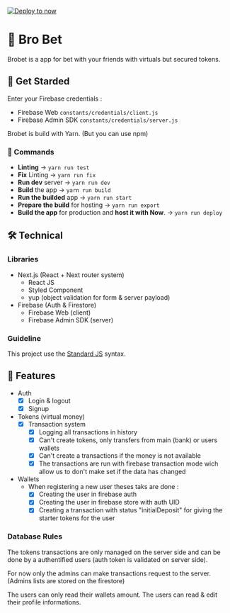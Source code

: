 [![Deploy to now](https://deploy.now.sh/static/button.svg)](https://deploy.now.sh/?repo=https://github.com/shug0/brobet)

# 👐 Bro Bet 
Brobet is a app for bet with your friends with virtuals but secured tokens.

## 🏁 Get Starded 
Enter your Firebase credentials : 
* Firebase Web `constants/credentials/client.js`
* Firebase Admin SDK `constants/credentials/server.js`

Brobet is build with Yarn. (But you can use npm)

### 👟 Commands

* **Linting** -> `yarn run test`
* **Fix** Linting -> `yarn run fix`
* **Run dev** server -> `yarn run dev`
* **Build** the app -> `yarn run build`
* **Run the builded** app -> `yarn run start`
* **Prepare the build** for hosting -> `yarn run export`
* **Build the app** for production and **host it with Now**. -> `yarn run deploy`

## 🛠 Technical 
### Libraries
* Next.js (React + Next router system)
    * React JS
    * Styled Component
    * yup (object validation for form & server payload)
* Firebase (Auth & Firestore)
  * Firebase Web (client)
  * Firebase Admin SDK (server)

### Guideline
This project use the [Standard JS](https://standardjs.com/) syntax.

## 🍔 Features

* Auth 
    * [X] Login & logout
    * [X] Signup
* Tokens (virtual money)
    * [X] Transaction system
        * [X] Logging all transactions in history
        * [X] Can't create tokens, only transfers from main (bank) or users wallets
        * [X] Can't create a transactions if the money is not available
        * [X] The transactions are run with firebase transaction mode wich allow us to don't make set if the data has changed
* Wallets 
    * When registering a new user theses taks are done :
        * [X] Creating the user in firebase auth
        * [X] Creating the user in firebase store with auth UID
        * [X] Creating a transaction with status "initialDeposit" for giving the starter tokens for the user
        
### Database Rules 
The tokens transactions are only managed on the server side and can be done by a authentified users (auth token is validated on server side).

For now only the admins can make transactions request to the server. (Admins lists are stored on the firestore)

The users can only read their wallets amount.
The users can read & edit their profile informations.

